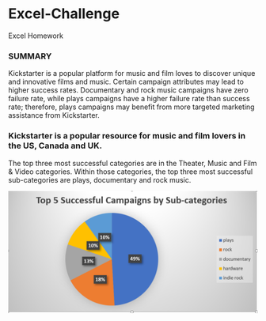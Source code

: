 # Excel-Challenge
Excel Homework
### SUMMARY ###
Kickstarter is a popular platform for music and film loves to discover unique and innovative films and music. Certain campaign attributes may lead to higher success rates. Documentary and rock music campaigns have zero failure rate, while plays campaigns have a higher failure rate than success rate; therefore, plays campaigns may benefit from more targeted marketing assistance from Kickstarter.

### Kickstarter is a popular resource for music and film lovers in the US, Canada and UK. ###
The top three most successful categories are in the Theater, Music and Film & Video categories. Within those categories, the top three most successful sub-categories are plays, documentary and rock music. 

![Successful Campaign](https://github.com/adriana-icasiano/Excel-Challenge/blob/00ecb8fef9cd933315d3032c1d1ba0903b5f1aa7/Chart%201.PNG)
